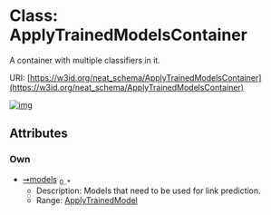 
# Class: ApplyTrainedModelsContainer


A container with multiple classifiers in it.

URI: [https://w3id.org/neat_schema/ApplyTrainedModelsContainer](https://w3id.org/neat_schema/ApplyTrainedModelsContainer)


[![img](https://yuml.me/diagram/nofunky;dir:TB/class/[ApplyTrainedModel]<models%200..*-++[ApplyTrainedModelsContainer],[ApplyTrainedModel])](https://yuml.me/diagram/nofunky;dir:TB/class/[ApplyTrainedModel]<models%200..*-++[ApplyTrainedModelsContainer],[ApplyTrainedModel])

## Attributes


### Own

 * [➞models](applyTrainedModelsContainer__models.md)  <sub>0..\*</sub>
     * Description: Models that need to be used for link prediction.
     * Range: [ApplyTrainedModel](ApplyTrainedModel.md)
